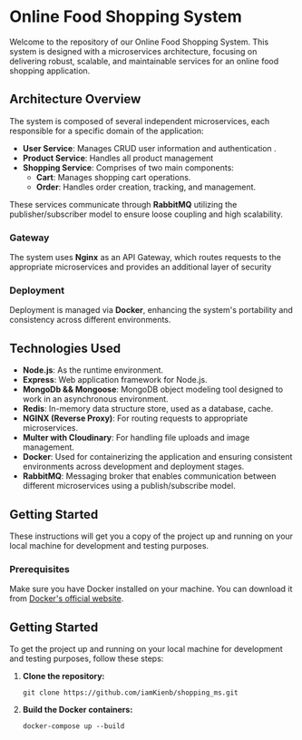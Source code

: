 # Online Food Shopping System

Welcome to the repository of our Online Food Shopping System. This system is designed with a microservices architecture, focusing on delivering robust, scalable, and maintainable services for an online food shopping application.

## Architecture Overview

The system is composed of several independent microservices, each responsible for a specific domain of the application:

- **User Service**: Manages CRUD user information and authentication .
- **Product Service**: Handles all product management 
- **Shopping Service**: Comprises of two main components:
  - **Cart**: Manages shopping cart operations.
  - **Order**: Handles order creation, tracking, and management.

These services communicate through **RabbitMQ** utilizing the publisher/subscriber model to ensure loose coupling and high scalability.

### Gateway

The system uses **Nginx** as an API Gateway, which routes requests to the appropriate microservices and provides an additional layer of security 

### Deployment

Deployment is managed via **Docker**, enhancing the system's portability and consistency across different environments.

## Technologies Used

- **Node.js**: As the runtime environment.
- **Express**: Web application framework for Node.js.
- **MongoDb && Mongoose**: MongoDB object modeling tool designed to work in an asynchronous environment.
- **Redis**: In-memory data structure store, used as a database, cache.
- **NGINX (Reverse Proxy)**: For routing requests to appropriate microservices.
- **Multer with Cloudinary**: For handling file uploads and image management.
- **Docker**: Used for containerizing the application and ensuring consistent environments across development and deployment stages.
- **RabbitMQ**: Messaging broker that enables communication between different microservices using a publish/subscribe model.
## Getting Started

These instructions will get you a copy of the project up and running on your local machine for development and testing purposes.

### Prerequisites

Make sure you have Docker installed on your machine. You can download it from [Docker's official website](https://www.docker.com/products/docker-desktop).

## Getting Started
To get the project up and running on your local machine for development and testing purposes, follow these steps:

1. **Clone the repository:**
   ```
   git clone https://github.com/iamKienb/shopping_ms.git
   ```
2. **Build the Docker containers:**
   ```
   docker-compose up --build
   ```
